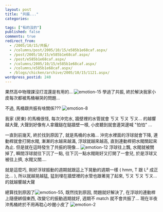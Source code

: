 ```yaml
---
layout: post
title: "共振..."
categories:

tags: ["有的沒的"]
published: false
comments: true
redirect_from:
  - /2005/10/15/共振/
  - /columns/post/2005/10/15/e585b1e68caf.aspx/
  - /post/2005/10/15/e585b1e68caf.aspx/
  - /post/e585b1e68caf.aspx/
  - /columns/2005/10/15/e585b1e68caf.aspx/
  - /columns/e585b1e68caf.aspx/
  - /blogs/chicken/archive/2005/10/15/1121.aspx/
wordpress_postid: 240
---
```


果然高中物理課沒打混還是有用的... ![emotion-15](/Emoticons/emotion-15.gif) 學過了共振, 終於解決我家小皮每次都被馬桶嚇哭的問題...

不過, 馬桶跟共振有啥關係??? ![emotion-8](/Emoticons/emotion-8.gif)

我家 (房東) 的馬桶很怪, 每次沖完水, 牆壁裡的水管就會 ㄎㄡ ㄎㄡ ㄎㄡ... 的越響越大聲, 大聲到好像有人拿鐵鎚在鎚牆壁一樣, 小皮聽到就會邊哭邊喊 "怕怕" ...

一直到前幾天, 終於找到原因了, 就是馬桶的水箱... 沖完水裡面的浮球就會下降, 連動桿就會打開水閥, 漸漸的水越來越滿, 浮球就越來越高, 直到連動桿把水閥關起來為止. 但是就在這時發生了共振的現像... ![emotion-12](/Emoticons/emotion-12.gif) 浮球往上飄, 水閥就被關掉了, 瞬間浮球就往下沉了一點, 往下沉一點水閥剛好又打開了一會兒, 於是浮球又被往上擠, 水閥又關....

就是這麼巧, 剛好浮球振動的週期就跟這上下晃動的週期一樣 ( hmm, T 跟 L² 成正比... ), 所以就越晃越猛, 猛到埋在牆壁裡的水管也跟著晃了起來, ㄎㄡ ㄎㄡ ㄎㄡ... 的就越響越大聲

總算找到原因了![emotion-55](/Emoticons/emotion-55.gif), 既然找到原因, 問題就好解決了, 在浮球的連動桿上隨便綁個東西, 改變它的振動週期就好, 週期不 match 就不會共振了... 現在半夜沖馬桶終於不用再耽心吵醒小皮了 ![emotion-2](/Emoticons/emotion-2.gif)
